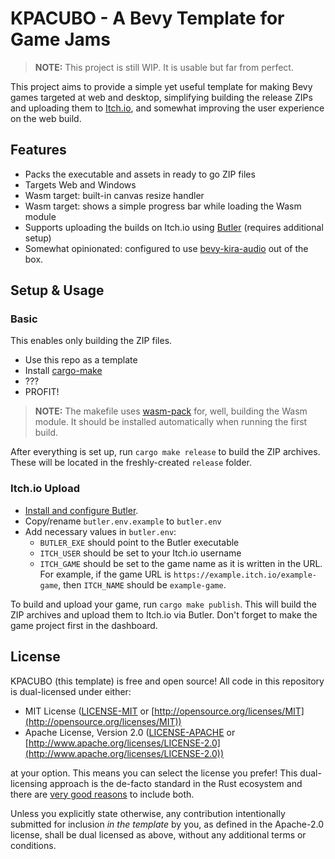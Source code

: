# KPACUBO - A Bevy Template for Game Jams

> **NOTE:** This project is still WIP. It is usable but far from perfect.

This project aims to provide a simple yet useful template for
making Bevy games targeted at web and desktop, simplifying building the 
release ZIPs and uploading them to [Itch.io](https://itch.io/), 
and somewhat improving the user experience on the web build.

## Features

- Packs the executable and assets in ready to go ZIP files
- Targets Web and Windows
- Wasm target: built-in canvas resize handler
- Wasm target: shows a simple progress bar while loading the Wasm module 
- Supports uploading the builds on Itch.io using [Butler](https://itchio.itch.io/butler) (requires additional setup)
- Somewhat opinionated: configured to use [bevy-kira-audio](https://crates.io/crates/bevy_kira_audio) out of the box.

## Setup & Usage

### Basic

This enables only building the ZIP files.

- Use this repo as a template
- Install [cargo-make](https://sagiegurari.github.io/cargo-make/)
- ???
- PROFIT!

> **NOTE:** The makefile uses [wasm-pack](https://rustwasm.github.io/wasm-pack/) for, 
> well, building the Wasm module. It should be installed automatically when running the first build.

After everything is set up, run `cargo make release` to build the ZIP archives.
These will be located in the freshly-created `release` folder.

### Itch.io Upload

- [Install and configure Butler](https://itch.io/docs/butler/).
- Copy/rename `butler.env.example` to `butler.env`
- Add necessary values in `butler.env`:
    - `BUTLER_EXE` should point to the Butler executable
    - `ITCH_USER` should be set to your Itch.io username
    - `ITCH_GAME` should be set to the game name as it is written in the URL.
      For example, if the game URL is `https://example.itch.io/example-game`, 
      then `ITCH_NAME` should be `example-game`.

To build and upload your game, run `cargo make publish`. This will build
the ZIP archives and upload them to Itch.io via Butler.
Don't forget to make the game project first in the dashboard.

## License

KPACUBO (this template) is free and open source! All code in this repository 
is dual-licensed under either:

- MIT License ([LICENSE-MIT](LICENSE-MIT) or [http://opensource.org/licenses/MIT](http://opensource.org/licenses/MIT))
- Apache License, Version 2.0 ([LICENSE-APACHE](LICENSE-APACHE) or [http://www.apache.org/licenses/LICENSE-2.0](http://www.apache.org/licenses/LICENSE-2.0))

at your option. This means you can select the license you prefer! 
This dual-licensing approach is the de-facto standard in the Rust 
ecosystem and there are [very good reasons](https://github.com/bevyengine/bevy/issues/2373) 
to include both.

Unless you explicitly state otherwise, any contribution intentionally 
submitted for inclusion _in the template_ by you, as defined in the Apache-2.0 
license, shall be dual licensed as above, without any additional terms 
or conditions.
